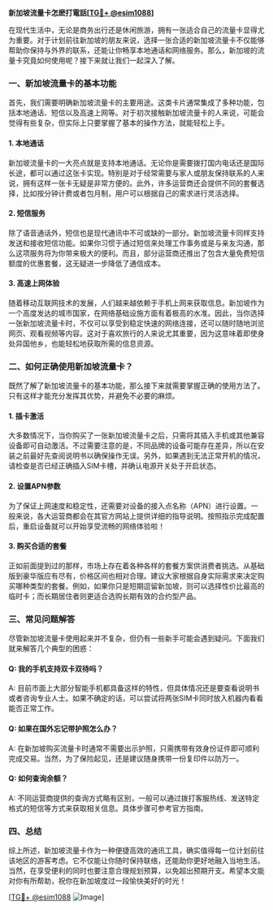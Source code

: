 **新加坡流量卡怎麽打電話[[TG💪+ @esim1088](https://t.me/s/esim1088)]**

在现代生活中，无论是商务出行还是休闲旅游，拥有一张适合自己的流量卡显得尤为重要。对于计划前往新加坡的朋友来说，选择一张合适的新加坡流量卡不仅能够帮助你保持与外界的联系，还能让你畅享本地通话和网络服务。那么，新加坡的流量卡究竟如何使用呢？接下来就让我们一起深入了解。

### 一、新加坡流量卡的基本功能

首先，我们需要明确新加坡流量卡的主要用途。这类卡片通常集成了多种功能，包括本地通话、短信以及高速上网等。对于初次接触新加坡流量卡的人来说，可能会觉得有些复杂，但实际上只要掌握了基本的操作方法，就能轻松上手。

#### 1. 本地通话
新加坡流量卡的一大亮点就是支持本地通话。无论你是需要拨打国内电话还是国际长途，都可以通过这张卡实现。特别是对于经常需要与家人或朋友保持联系的人来说，拥有这样一张卡无疑是非常方便的。此外，许多运营商还会提供不同的套餐选择，比如按分钟计费或者包月制，用户可以根据自己的需求进行灵活选择。

#### 2. 短信服务
除了语音通话外，短信也是现代通讯中不可或缺的一部分。新加坡流量卡同样支持发送和接收短信功能。如果你习惯于通过短信来处理工作事务或是与亲友沟通，那么这项服务将为你带来极大的便利。而且，部分运营商还推出了包含大量免费短信额度的优惠套餐，这无疑进一步降低了通信成本。

#### 3. 高速上网体验
随着移动互联网技术的发展，人们越来越依赖于手机上网来获取信息。新加坡作为一个高度发达的城市国家，在网络基础设施方面有着极高的水准。因此，当你选择一张新加坡流量卡时，不仅可以享受到稳定快速的网络连接，还可以随时随地浏览网页、观看视频等内容。这对于喜欢旅行的人来说尤其重要，因为这意味着即使身处异国他乡，也能轻松地获取所需的信息资源。

### 二、如何正确使用新加坡流量卡？

既然了解了新加坡流量卡的基本功能，那么接下来就需要掌握正确的使用方法了。只有这样才能充分发挥其优势，并避免不必要的麻烦。

#### 1. 插卡激活
大多数情况下，当你购买了一张新加坡流量卡之后，只需将其插入手机或其他兼容设备即可自动激活。不过需要注意的是，不同品牌的设备可能存在差异，所以在安装之前最好先查阅说明书以确保操作无误。另外，如果遇到无法正常开机的情况，请检查是否已经正确插入SIM卡槽，并确认电源开关处于开启状态。

#### 2. 设置APN参数
为了保证上网速度和稳定性，还需要对设备的接入点名称（APN）进行设置。一般来说，各大运营商都会在其官方网站上提供详细的指导说明。按照指示完成配置后，重启设备就可以开始享受流畅的网络体验啦！

#### 3. 购买合适的套餐
正如前面提到过的那样，市场上存在着各种各样的套餐方案供消费者挑选。从基础版到豪华版应有尽有，价格区间也相对合理。建议大家根据自身实际需求来决定购买哪种类型的套餐。例如，如果你只是短期逗留新加坡，则可以选择性价比最高的临时卡；而长期居住者则更适合选购长期有效的合约型产品。

### 三、常见问题解答

尽管新加坡流量卡使用起来并不复杂，但仍有一些新手可能会遇到疑问。下面我们就来解答几个典型的困惑：

#### Q: 我的手机支持双卡双待吗？
A: 目前市面上大部分智能手机都具备这样的特性，但具体情况还是要查看说明书或者咨询专业人士。如果不确定的话，可以尝试将两张SIM卡同时放入机器内看看能否正常工作。

#### Q: 如果在国外忘记带护照怎么办？
A: 在新加坡购买流量卡时通常不需要出示护照，只需携带有效身份证件即可顺利完成交易。当然，为了保险起见，还是建议随身携带一份复印件以防万一。

#### Q: 如何查询余额？
A: 不同运营商提供的查询方式略有区别，一般可以通过拨打客服热线、发送特定格式的短信等方式来获取相关信息。具体步骤可参考官方指南。

### 四、总结

综上所述，新加坡流量卡作为一种便捷高效的通讯工具，确实值得每一位计划前往该地区的游客考虑。它不仅能让你随时保持联络，还能助你更好地融入当地生活。当然，在享受便利的同时也要注意合理规划预算，以免超出预期开支。希望本文能对你有所帮助，祝你在新加坡度过一段愉快美好的时光！

[[TG💪+ @esim1088](https://t.me/s/esim1088) ![Image](https://i.postimg.cc/4NQfJmqS/Snipaste-2025-05-13-00-14-12.png)]